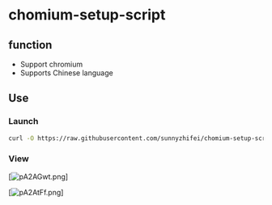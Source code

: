 # chomium-setup-script

## function
- Support chromium
- Supports Chinese language
  
## Use
### Launch
```sh
curl -O https://raw.githubusercontent.com/sunnyzhifei/chomium-setup-script/refs/heads/main/vps-brower.sh && chmod +x vps-brower.sh && ./vps-brower.sh
```

### View
[![pA2AGwt.png](https://s21.ax1x.com/2024/11/15/pA2AGwt.png)]

[![pA2AtFf.png](https://s21.ax1x.com/2024/11/15/pA2AtFf.png)]
